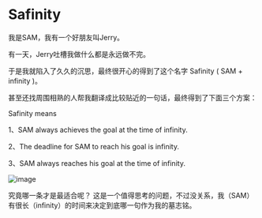 # Safinity

我是SAM，我有一个好朋友叫Jerry。

有一天，Jerry吐槽我做什么都是永远做不完。

于是我就陷入了久久的沉思，最终很开心的得到了这个名字 Safinity ( SAM + infinity )。

甚至还找周围相熟的人帮我翻译成比较贴近的一句话，最终得到了下面三个方案：

Safinity means 

1、SAM always achieves the goal at the time of infinity.

2、The deadline for SAM to reach his goal is infinity.

3、SAM always reaches his goal at the time of infinity.

![image](https://user-images.githubusercontent.com/1615456/120737306-6e97ce80-c520-11eb-8962-0af282bd9a71.png)

究竟哪一条才是最适合呢？ 这是一个值得思考的问题，不过没关系，我（SAM）有很长（infinity）的时间来决定到底哪一句作为我的墓志铭。
